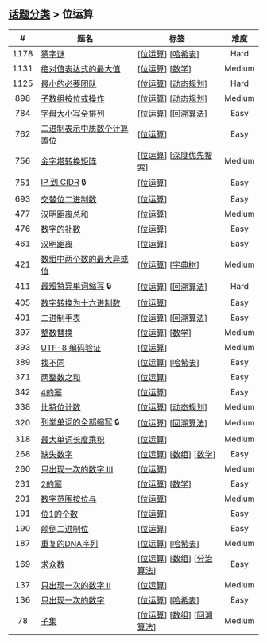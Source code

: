 <!--|This file generated by command(leetcode tag); DO NOT EDIT.            |-->
<!--+----------------------------------------------------------------------+-->
<!--|@author    openset <openset.wang@gmail.com>                           |-->
<!--|@link      https://github.com/openset                                 |-->
<!--|@home      https://github.com/tonymontaro/leetcode-hints                        |-->
<!--+----------------------------------------------------------------------+-->

## [话题分类](https://github.com/tonymontaro/leetcode-hints/blob/master/tag/README.md) > 位运算

| # | 题名 | 标签 | 难度 |
| :-: | - | - | :-: |
| 1178 | [猜字谜](https://github.com/tonymontaro/leetcode-hints/tree/master/problems/number-of-valid-words-for-each-puzzle) | [[位运算](https://github.com/tonymontaro/leetcode-hints/tree/master/tag/bit-manipulation/README.md)] [[哈希表](https://github.com/tonymontaro/leetcode-hints/tree/master/tag/hash-table/README.md)]  | Hard |
| 1131 | [绝对值表达式的最大值](https://github.com/tonymontaro/leetcode-hints/tree/master/problems/maximum-of-absolute-value-expression) | [[位运算](https://github.com/tonymontaro/leetcode-hints/tree/master/tag/bit-manipulation/README.md)] [[数学](https://github.com/tonymontaro/leetcode-hints/tree/master/tag/math/README.md)]  | Medium |
| 1125 | [最小的必要团队](https://github.com/tonymontaro/leetcode-hints/tree/master/problems/smallest-sufficient-team) | [[位运算](https://github.com/tonymontaro/leetcode-hints/tree/master/tag/bit-manipulation/README.md)] [[动态规划](https://github.com/tonymontaro/leetcode-hints/tree/master/tag/dynamic-programming/README.md)]  | Hard |
| 898 | [子数组按位或操作](https://github.com/tonymontaro/leetcode-hints/tree/master/problems/bitwise-ors-of-subarrays) | [[位运算](https://github.com/tonymontaro/leetcode-hints/tree/master/tag/bit-manipulation/README.md)] [[动态规划](https://github.com/tonymontaro/leetcode-hints/tree/master/tag/dynamic-programming/README.md)]  | Medium |
| 784 | [字母大小写全排列](https://github.com/tonymontaro/leetcode-hints/tree/master/problems/letter-case-permutation) | [[位运算](https://github.com/tonymontaro/leetcode-hints/tree/master/tag/bit-manipulation/README.md)] [[回溯算法](https://github.com/tonymontaro/leetcode-hints/tree/master/tag/backtracking/README.md)]  | Easy |
| 762 | [二进制表示中质数个计算置位](https://github.com/tonymontaro/leetcode-hints/tree/master/problems/prime-number-of-set-bits-in-binary-representation) | [[位运算](https://github.com/tonymontaro/leetcode-hints/tree/master/tag/bit-manipulation/README.md)]  | Easy |
| 756 | [金字塔转换矩阵](https://github.com/tonymontaro/leetcode-hints/tree/master/problems/pyramid-transition-matrix) | [[位运算](https://github.com/tonymontaro/leetcode-hints/tree/master/tag/bit-manipulation/README.md)] [[深度优先搜索](https://github.com/tonymontaro/leetcode-hints/tree/master/tag/depth-first-search/README.md)]  | Medium |
| 751 | [IP 到 CIDR](https://github.com/tonymontaro/leetcode-hints/tree/master/problems/ip-to-cidr) 🔒 | [[位运算](https://github.com/tonymontaro/leetcode-hints/tree/master/tag/bit-manipulation/README.md)]  | Easy |
| 693 | [交替位二进制数](https://github.com/tonymontaro/leetcode-hints/tree/master/problems/binary-number-with-alternating-bits) | [[位运算](https://github.com/tonymontaro/leetcode-hints/tree/master/tag/bit-manipulation/README.md)]  | Easy |
| 477 | [汉明距离总和](https://github.com/tonymontaro/leetcode-hints/tree/master/problems/total-hamming-distance) | [[位运算](https://github.com/tonymontaro/leetcode-hints/tree/master/tag/bit-manipulation/README.md)]  | Medium |
| 476 | [数字的补数](https://github.com/tonymontaro/leetcode-hints/tree/master/problems/number-complement) | [[位运算](https://github.com/tonymontaro/leetcode-hints/tree/master/tag/bit-manipulation/README.md)]  | Easy |
| 461 | [汉明距离](https://github.com/tonymontaro/leetcode-hints/tree/master/problems/hamming-distance) | [[位运算](https://github.com/tonymontaro/leetcode-hints/tree/master/tag/bit-manipulation/README.md)]  | Easy |
| 421 | [数组中两个数的最大异或值](https://github.com/tonymontaro/leetcode-hints/tree/master/problems/maximum-xor-of-two-numbers-in-an-array) | [[位运算](https://github.com/tonymontaro/leetcode-hints/tree/master/tag/bit-manipulation/README.md)] [[字典树](https://github.com/tonymontaro/leetcode-hints/tree/master/tag/trie/README.md)]  | Medium |
| 411 | [最短特异单词缩写](https://github.com/tonymontaro/leetcode-hints/tree/master/problems/minimum-unique-word-abbreviation) 🔒 | [[位运算](https://github.com/tonymontaro/leetcode-hints/tree/master/tag/bit-manipulation/README.md)] [[回溯算法](https://github.com/tonymontaro/leetcode-hints/tree/master/tag/backtracking/README.md)]  | Hard |
| 405 | [数字转换为十六进制数](https://github.com/tonymontaro/leetcode-hints/tree/master/problems/convert-a-number-to-hexadecimal) | [[位运算](https://github.com/tonymontaro/leetcode-hints/tree/master/tag/bit-manipulation/README.md)]  | Easy |
| 401 | [二进制手表](https://github.com/tonymontaro/leetcode-hints/tree/master/problems/binary-watch) | [[位运算](https://github.com/tonymontaro/leetcode-hints/tree/master/tag/bit-manipulation/README.md)] [[回溯算法](https://github.com/tonymontaro/leetcode-hints/tree/master/tag/backtracking/README.md)]  | Easy |
| 397 | [整数替换](https://github.com/tonymontaro/leetcode-hints/tree/master/problems/integer-replacement) | [[位运算](https://github.com/tonymontaro/leetcode-hints/tree/master/tag/bit-manipulation/README.md)] [[数学](https://github.com/tonymontaro/leetcode-hints/tree/master/tag/math/README.md)]  | Medium |
| 393 | [UTF-8 编码验证](https://github.com/tonymontaro/leetcode-hints/tree/master/problems/utf-8-validation) | [[位运算](https://github.com/tonymontaro/leetcode-hints/tree/master/tag/bit-manipulation/README.md)]  | Medium |
| 389 | [找不同](https://github.com/tonymontaro/leetcode-hints/tree/master/problems/find-the-difference) | [[位运算](https://github.com/tonymontaro/leetcode-hints/tree/master/tag/bit-manipulation/README.md)] [[哈希表](https://github.com/tonymontaro/leetcode-hints/tree/master/tag/hash-table/README.md)]  | Easy |
| 371 | [两整数之和](https://github.com/tonymontaro/leetcode-hints/tree/master/problems/sum-of-two-integers) | [[位运算](https://github.com/tonymontaro/leetcode-hints/tree/master/tag/bit-manipulation/README.md)]  | Easy |
| 342 | [4的幂](https://github.com/tonymontaro/leetcode-hints/tree/master/problems/power-of-four) | [[位运算](https://github.com/tonymontaro/leetcode-hints/tree/master/tag/bit-manipulation/README.md)]  | Easy |
| 338 | [比特位计数](https://github.com/tonymontaro/leetcode-hints/tree/master/problems/counting-bits) | [[位运算](https://github.com/tonymontaro/leetcode-hints/tree/master/tag/bit-manipulation/README.md)] [[动态规划](https://github.com/tonymontaro/leetcode-hints/tree/master/tag/dynamic-programming/README.md)]  | Medium |
| 320 | [列举单词的全部缩写](https://github.com/tonymontaro/leetcode-hints/tree/master/problems/generalized-abbreviation) 🔒 | [[位运算](https://github.com/tonymontaro/leetcode-hints/tree/master/tag/bit-manipulation/README.md)] [[回溯算法](https://github.com/tonymontaro/leetcode-hints/tree/master/tag/backtracking/README.md)]  | Medium |
| 318 | [最大单词长度乘积](https://github.com/tonymontaro/leetcode-hints/tree/master/problems/maximum-product-of-word-lengths) | [[位运算](https://github.com/tonymontaro/leetcode-hints/tree/master/tag/bit-manipulation/README.md)]  | Medium |
| 268 | [缺失数字](https://github.com/tonymontaro/leetcode-hints/tree/master/problems/missing-number) | [[位运算](https://github.com/tonymontaro/leetcode-hints/tree/master/tag/bit-manipulation/README.md)] [[数组](https://github.com/tonymontaro/leetcode-hints/tree/master/tag/array/README.md)] [[数学](https://github.com/tonymontaro/leetcode-hints/tree/master/tag/math/README.md)]  | Easy |
| 260 | [只出现一次的数字 III](https://github.com/tonymontaro/leetcode-hints/tree/master/problems/single-number-iii) | [[位运算](https://github.com/tonymontaro/leetcode-hints/tree/master/tag/bit-manipulation/README.md)]  | Medium |
| 231 | [2的幂](https://github.com/tonymontaro/leetcode-hints/tree/master/problems/power-of-two) | [[位运算](https://github.com/tonymontaro/leetcode-hints/tree/master/tag/bit-manipulation/README.md)] [[数学](https://github.com/tonymontaro/leetcode-hints/tree/master/tag/math/README.md)]  | Easy |
| 201 | [数字范围按位与](https://github.com/tonymontaro/leetcode-hints/tree/master/problems/bitwise-and-of-numbers-range) | [[位运算](https://github.com/tonymontaro/leetcode-hints/tree/master/tag/bit-manipulation/README.md)]  | Medium |
| 191 | [位1的个数](https://github.com/tonymontaro/leetcode-hints/tree/master/problems/number-of-1-bits) | [[位运算](https://github.com/tonymontaro/leetcode-hints/tree/master/tag/bit-manipulation/README.md)]  | Easy |
| 190 | [颠倒二进制位](https://github.com/tonymontaro/leetcode-hints/tree/master/problems/reverse-bits) | [[位运算](https://github.com/tonymontaro/leetcode-hints/tree/master/tag/bit-manipulation/README.md)]  | Easy |
| 187 | [重复的DNA序列](https://github.com/tonymontaro/leetcode-hints/tree/master/problems/repeated-dna-sequences) | [[位运算](https://github.com/tonymontaro/leetcode-hints/tree/master/tag/bit-manipulation/README.md)] [[哈希表](https://github.com/tonymontaro/leetcode-hints/tree/master/tag/hash-table/README.md)]  | Medium |
| 169 | [求众数](https://github.com/tonymontaro/leetcode-hints/tree/master/problems/majority-element) | [[位运算](https://github.com/tonymontaro/leetcode-hints/tree/master/tag/bit-manipulation/README.md)] [[数组](https://github.com/tonymontaro/leetcode-hints/tree/master/tag/array/README.md)] [[分治算法](https://github.com/tonymontaro/leetcode-hints/tree/master/tag/divide-and-conquer/README.md)]  | Easy |
| 137 | [只出现一次的数字 II](https://github.com/tonymontaro/leetcode-hints/tree/master/problems/single-number-ii) | [[位运算](https://github.com/tonymontaro/leetcode-hints/tree/master/tag/bit-manipulation/README.md)]  | Medium |
| 136 | [只出现一次的数字](https://github.com/tonymontaro/leetcode-hints/tree/master/problems/single-number) | [[位运算](https://github.com/tonymontaro/leetcode-hints/tree/master/tag/bit-manipulation/README.md)] [[哈希表](https://github.com/tonymontaro/leetcode-hints/tree/master/tag/hash-table/README.md)]  | Easy |
| 78 | [子集](https://github.com/tonymontaro/leetcode-hints/tree/master/problems/subsets) | [[位运算](https://github.com/tonymontaro/leetcode-hints/tree/master/tag/bit-manipulation/README.md)] [[数组](https://github.com/tonymontaro/leetcode-hints/tree/master/tag/array/README.md)] [[回溯算法](https://github.com/tonymontaro/leetcode-hints/tree/master/tag/backtracking/README.md)]  | Medium |
